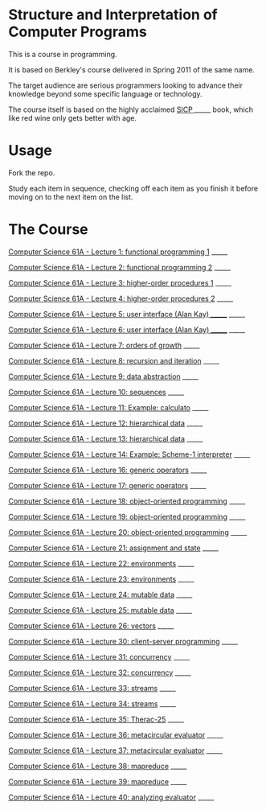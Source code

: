 # Structure and Interpretation of Computer Programs

This is a course in programming.

It is based on Berkley's course delivered in Spring 2011 of the same name.

The target audience are serious programmers looking to advance their knowledge beyond some specific  language or technology.

The course itself is based on the highly acclaimed [SICP ](https://www.amazon.com/Structure-Interpretation-Computer-Programs-Engineering/dp/0262510871) _____ book, which like red wine only gets better with age.

# Usage

Fork the repo.

Study each item in sequence, checking off each item as you finish it before moving on to the next item on the list.  

# The Course

 [Computer Science 61A - Lecture 1: functional programming 1](https://archive.org/details/ucberkeley_webcast_l28HAzKy0N8) _____

 [Computer Science 61A - Lecture 2: functional programming 2](https://archive.org/details/ucberkeley_webcast_TTK2lZoWbPQ) _____

 [Computer Science 61A - Lecture 3: higher-order procedures 1](https://archive.org/details/ucberkeley_webcast_ogIGxEzvnSE) _____

 [Computer Science 61A - Lecture 4: higher-order procedures 2](https://archive.org/details/ucberkeley_webcast_ZvH3wF2qg7Q) _____

 [Computer Science 61A - Lecture 5: user interface (Alan Kay) _____](https://archive.org/details/ucberkeley_webcast_dC4YGxzoAXk) _____

 [Computer Science 61A - Lecture 6: user interface (Alan Kay) _____](https://archive.org/details/ucberkeley_webcast_qxDGE1-S_LE) _____

 [Computer Science 61A - Lecture 7: orders of growth](https://archive.org/details/ucberkeley_webcast_32L5j10rrK0) _____

 [Computer Science 61A - Lecture 8: recursion and iteration](https://archive.org/details/ucberkeley_webcast_0G3tNuBBO5I) _____

 [Computer Science 61A - Lecture 9: data abstraction](https://archive.org/details/ucberkeley_webcast_Oy36XpGVyjA) _____

 [Computer Science 61A - Lecture 10: sequences](https://archive.org/details/ucberkeley_webcast__qGeRWplPgc) _____

 [Computer Science 61A - Lecture 11: Example: calculato](https://archive.org/details/ucberkeley_webcast_nzMPF59Ackg) _____

 [Computer Science 61A - Lecture 12: hierarchical data](https://archive.org/details/ucberkeley_webcast_pSuEz5ZCVAg) _____

 [Computer Science 61A - Lecture 13: hierarchical data](https://archive.org/details/ucberkeley_webcast_kbqJ3UGPgOc) _____

 [Computer Science 61A - Lecture 14: Example: Scheme-1 interpreter](https://archive.org/details/ucberkeley_webcast_3FjDrWv00Hc) _____

 [Computer Science 61A - Lecture 16: generic operators](https://archive.org/details/ucberkeley_webcast_rz_XpDhDtFI) _____

 [Computer Science 61A - Lecture 17: generic operators](https://archive.org/details/ucberkeley_webcast_8HDIqZ2ZqKI) _____

 [Computer Science 61A - Lecture 18: object-oriented programming](https://archive.org/details/ucberkeley_webcast_jq1v8YUftxE) _____

 [Computer Science 61A - Lecture 19: object-oriented programming](https://archive.org/details/ucberkeley_webcast_S9mGKy3Dzqw) _____

 [Computer Science 61A - Lecture 20: object-oriented programming](https://archive.org/details/ucberkeley_webcast_AYoW8-L2dTQ) _____

 [Computer Science 61A - Lecture 21: assignment and state](https://archive.org/details/ucberkeley_webcast_crlcqL7lKME) _____

 [Computer Science 61A - Lecture 22: environments](https://archive.org/details/ucberkeley_webcast_uxvRoOV9nOk) _____

 [Computer Science 61A - Lecture 23: environments](https://archive.org/details/ucberkeley_webcast_jmDguUbxOns) _____

 [Computer Science 61A - Lecture 24: mutable data](https://archive.org/details/ucberkeley_webcast_OCocDioUZOo) _____

 [Computer Science 61A - Lecture 25: mutable data](https://archive.org/details/ucberkeley_webcast_YgUZP1YbHsM) _____

 [Computer Science 61A - Lecture 26: vectors](https://archive.org/details/ucberkeley_webcast_vV7gargdGxU) _____

 [Computer Science 61A - Lecture 30: client-server programming](https://archive.org/details/ucberkeley_webcast_Lr4zVJPpMrM) _____

 [Computer Science 61A - Lecture 31: concurrency](https://archive.org/details/ucberkeley_webcast_tfTD0B8dX7I) _____

 [Computer Science 61A - Lecture 32: concurrency](https://archive.org/details/ucberkeley_webcast_a_qhlzmXqAo) _____

 [Computer Science 61A - Lecture 33: streams](https://archive.org/details/ucberkeley_webcast_LLl89UwSflo) _____

 [Computer Science 61A - Lecture 34: streams](https://archive.org/details/ucberkeley_webcast_mtl0z0HgRTM) _____

 [Computer Science 61A - Lecture 35: Therac-25](https://archive.org/details/ucberkeley_webcast_nxX-aAvZbmM) _____

 [Computer Science 61A - Lecture 36: metacircular evaluator](https://archive.org/details/ucberkeley_webcast_E8ZyYL1qWWY) _____

 [Computer Science 61A - Lecture 37: metacircular evaluator](https://archive.org/details/ucberkeley_webcast_0SbpbHiyyEU) _____

 [Computer Science 61A - Lecture 38: mapreduce](https://archive.org/details/ucberkeley_webcast_OVbHFr6SG_8) _____

 [Computer Science 61A - Lecture 39: mapreduce](https://archive.org/details/ucberkeley_webcast_tlABAGE-Tvc) _____

 [Computer Science 61A - Lecture 40: analyzing evaluator](https://archive.org/details/ucberkeley_webcast_S9VoxtdsRyA) _____
